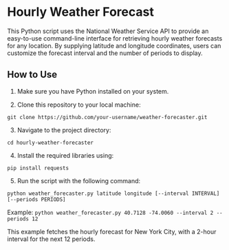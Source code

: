 # Hourly Weather Forecast
This Python script uses the National Weather Service API to provide an easy-to-use command-line interface for retrieving hourly weather forecasts for any location. By supplying latitude and longitude coordinates, users can customize the forecast interval and the number of periods to display.

## How to Use
1. Make sure you have Python installed on your system.
   
2. Clone this repository to your local machine:
   
`
git clone https://github.com/your-username/weather-forecaster.git
`

3. Navigate to the project directory:
   
`
cd hourly-weather-forecaster
`

4. Install the required libraries using:
   
`
pip install requests
`

5. Run the script with the following command:
   
`
python weather_forecaster.py latitude longitude [--interval INTERVAL] [--periods PERIODS]
`

Example:
`
python weather_forecaster.py 40.7128 -74.0060 --interval 2 --periods 12
`

This example fetches the hourly forecast for New York City, with a 2-hour interval for the next 12 periods.
